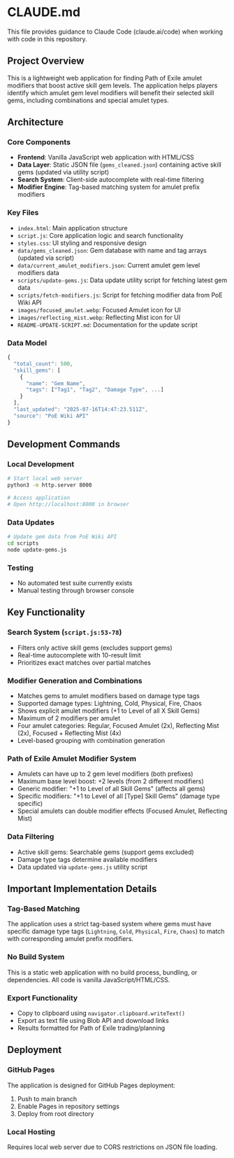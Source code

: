 # CLAUDE.md

This file provides guidance to Claude Code (claude.ai/code) when working with code in this repository.

## Project Overview

This is a lightweight web application for finding Path of Exile amulet modifiers that boost active skill gem levels. The application helps players identify which amulet gem level modifiers will benefit their selected skill gems, including combinations and special amulet types.

## Architecture

### Core Components
- **Frontend**: Vanilla JavaScript web application with HTML/CSS
- **Data Layer**: Static JSON file (`gems_cleaned.json`) containing active skill gems (updated via utility script)
- **Search System**: Client-side autocomplete with real-time filtering
- **Modifier Engine**: Tag-based matching system for amulet prefix modifiers

### Key Files
- `index.html`: Main application structure
- `script.js`: Core application logic and search functionality
- `styles.css`: UI styling and responsive design
- `data/gems_cleaned.json`: Gem database with name and tag arrays (updated via script)
- `data/current_amulet_modifiers.json`: Current amulet gem level modifiers data
- `scripts/update-gems.js`: Data update utility script for fetching latest gem data
- `scripts/fetch-modifiers.js`: Script for fetching modifier data from PoE Wiki API
- `images/focused_amulet.webp`: Focused Amulet icon for UI
- `images/reflecting_mist.webp`: Reflecting Mist icon for UI
- `README-UPDATE-SCRIPT.md`: Documentation for the update script

### Data Model
```javascript
{
  "total_count": 500,
  "skill_gems": [
    {
      "name": "Gem Name",
      "tags": ["Tag1", "Tag2", "Damage Type", ...]
    }
  ],
  "last_updated": "2025-07-16T14:47:23.511Z",
  "source": "PoE Wiki API"
}
```

## Development Commands

### Local Development
```bash
# Start local web server
python3 -m http.server 8000

# Access application
# Open http://localhost:8000 in browser
```

### Data Updates
```bash
# Update gem data from PoE Wiki API
cd scripts
node update-gems.js
```

### Testing
- No automated test suite currently exists
- Manual testing through browser console

## Key Functionality

### Search System (`script.js:53-78`)
- Filters only active skill gems (excludes support gems)
- Real-time autocomplete with 10-result limit
- Prioritizes exact matches over partial matches

### Modifier Generation and Combinations
- Matches gems to amulet modifiers based on damage type tags
- Supported damage types: Lightning, Cold, Physical, Fire, Chaos
- Shows explicit amulet modifiers (+1 to Level of all X Skill Gems)
- Maximum of 2 modifiers per amulet
- Four amulet categories: Regular, Focused Amulet (2x), Reflecting Mist (2x), Focused + Reflecting Mist (4x)
- Level-based grouping with combination generation

### Path of Exile Amulet Modifier System
- Amulets can have up to 2 gem level modifiers (both prefixes)
- Maximum base level boost: +2 levels (from 2 different modifiers)
- Generic modifier: "+1 to Level of all Skill Gems" (affects all gems)
- Specific modifiers: "+1 to Level of all [Type] Skill Gems" (damage type specific)
- Special amulets can double modifier effects (Focused Amulet, Reflecting Mist)

### Data Filtering
- Active skill gems: Searchable gems (support gems excluded)
- Damage type tags determine available modifiers
- Data updated via `update-gems.js` utility script

## Important Implementation Details

### Tag-Based Matching
The application uses a strict tag-based system where gems must have specific damage type tags (`Lightning`, `Cold`, `Physical`, `Fire`, `Chaos`) to match with corresponding amulet prefix modifiers.

### No Build System
This is a static web application with no build process, bundling, or dependencies. All code is vanilla JavaScript/HTML/CSS.

### Export Functionality
- Copy to clipboard using `navigator.clipboard.writeText()`
- Export as text file using Blob API and download links
- Results formatted for Path of Exile trading/planning

## Deployment

### GitHub Pages
The application is designed for GitHub Pages deployment:
1. Push to main branch
2. Enable Pages in repository settings
3. Deploy from root directory

### Local Hosting
Requires local web server due to CORS restrictions on JSON file loading.